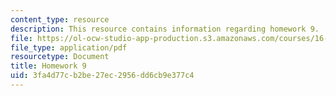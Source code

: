 ```yaml
---
content_type: resource
description: This resource contains information regarding homework 9.
file: https://ol-ocw-studio-app-production.s3.amazonaws.com/courses/16-50-introduction-to-propulsion-systems-spring-2012/3fa4d77cb2be27ec2956dd6cb9e377c4_MIT16_50S12_hw9.pdf
file_type: application/pdf
resourcetype: Document
title: Homework 9
uid: 3fa4d77c-b2be-27ec-2956-dd6cb9e377c4
---
```


